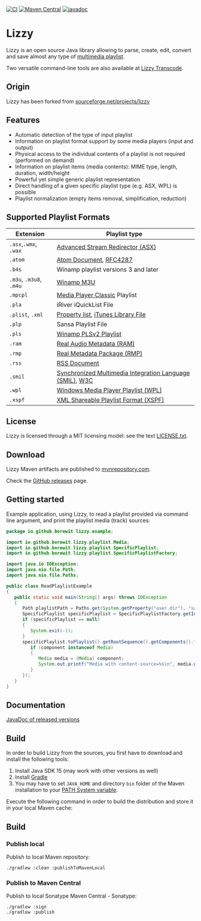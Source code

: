 [![CI](https://github.com/Borewit/lizzy/actions/workflows/ci.yml/badge.svg)](https://github.com/Borewit/lizzy/actions/workflows/ci.yml)
[![Maven Central](https://maven-badges.herokuapp.com/maven-central/io.github.borewit/lizzy/badge.svg)](https://maven-badges.herokuapp.com/maven-central/io.github.borewit/lizzy)
[![javadoc](https://javadoc.io/badge2/io.github.borewit/lizzy/javadoc.svg)](https://javadoc.io/doc/io.github.borewit/lizzy)

# Lizzy

Lizzy is an open source Java library allowing to parse, create, edit,
convert and save almost any type of [multimedia playlist](https://en.wikipedia.org/wiki/Playlist).

Two versatile command-line tools are also available at [Lizzy Transcode](https://github.com/Borewit/lizzy-transcode).

## Origin

Lizzy has been forked from [sourceforge.net/projects/lizzy](https://sourceforge.net/projects/lizzy/)


## Features

* Automatic detection of the type of input playlist</li>
* Information on playlist format support by some media players (input and output)</li>
* Physical access to the individual contents of a playlist is not required (performed on demand)</li>
* Information on playlist items (media contents): MIME type, length, duration, width/height</li>
* Powerful yet simple generic playlist representation</li>
* Direct handling of a given specific playlist type (e.g. ASX, WPL) is possible</li>
* Playlist normalization (empty items removal, simplification, reduction)</li>

## Supported Playlist Formats

| Extension                | Playlist type                                                                                                                                                            | 
|--------------------------|--------------------------------------------------------------------------------------------------------------------------------------------------------------------------|
| `.asx`,`.wmx`, `.wax`    | [Advanced Stream Redirector (ASX)](https://en.wikipedia.org/wiki/Advanced_Stream_Redirector)                                                                             |
| `.atom`                  | [Atom Document](https://en.wikipedia.org/wiki/Atom_(web_standard)), [RFC4287](https://www.ietf.org/rfc/rfc4287.txt)                                                      |
| `.b4s`                   | Winamp playlist versions 3 and later                                                                                                                                     |
| `.m3u`, `.m3u8`, `.m4u`  | [Winamp M3U](https://en.wikipedia.org/wiki/M3U)                                                                                                                          |
| `.mpcpl`                 | [Media Player Classic](https://en.wikipedia.org/wiki/Media_Player_Classic) Playlist                                                                                      |
| `.pla`                   | iRiver iQuickList File                                                                                                                                                   |
| `.plist`, `.xml`         | [Property list](https://en.wikipedia.org/wiki/Property_list), [iTunes Library File](https://www.xml.com/pub/a/2004/11/03/itunes.html)                                    |
| `.plp`                   | Sansa Playlist File                                                                                                                                                      |
| `.pls`                   | [Winamp PLSv2 Playlist](https://en.wikipedia.org/wiki/PLS_(file_format))                                                                                                 |
| `.ram`                   | [Real Audio Metadata (RAM)](https://en.wikipedia.org/wiki/RealAudio#File_extensions)                                                                                     |
| `.rmp`                   | [Real Metadata Package (RMP)](https://extension.informer.com/rmp/)                                                                                                       |
| `.rss`                   | [RSS Document](https://en.wikipedia.org/wiki/RSS)                                                                                                                        |
| `.smil`                  | [Synchronized Multimedia Integration Language (SMIL)](https://en.wikipedia.org/wiki/Synchronized_Multimedia_Integration_Language), [W3C](https://www.w3.org/AudioVideo/) |                                           |
| `.wpl`                   | [Windows Media Player Playlist (WPL)](https://en.wikipedia.org/wiki/Windows_Media_Player_Playlist)                                                                       |
| `.xspf`                  | [XML Shareable Playlist Format (XSPF)](https://xspf.org/)                                                                                                                |

## License

Lizzy is licensed through a MIT licensing model: see the text [LICENSE.txt](LICENSE.txt).

## Download

Lizzy Maven artifacts are published to [mvnrepository.com](https://mvnrepository.com/artifact/io.github.borewit/lizzy).

Check the [GitHub releases](https://github.com/Borewit/lizzy/releases) page.

## Getting started

Example application, using Lizzy, to read a playlist provided via command line argument, and print the playlist media 
(track) sources:
```java
package io.github.borewit.lizzy.example;

import io.github.borewit.lizzy.playlist.Media;
import io.github.borewit.lizzy.playlist.SpecificPlaylist;
import io.github.borewit.lizzy.playlist.SpecificPlaylistFactory;

import java.io.IOException;
import java.nio.file.Path;
import java.nio.file.Paths;

public class ReadPlaylistExample
{
   public static void main(String[] args) throws IOException
   {
      Path playlistPath = Paths.get(System.getProperty("user.dir"), "samples", "asx", "test01.asx");
      SpecificPlaylist specificPlaylist = SpecificPlaylistFactory.getInstance().readFrom(playlistPath);
      if (specificPlaylist == null)
      {
         System.exit(-1);
      }
      specificPlaylist.toPlaylist().getRootSequence().getComponents().forEach(component -> {
         if (component instanceof Media)
         {
            Media media = (Media) component;
            System.out.printf("Media with content-source=%s\n", media.getSource().toString());
         }
      });
   }
}

```


## Documentation
[JavaDoc of released versions](https://javadoc.io/doc/io.github.borewit/lizzy)

## Build

In order to build Lizzy from the sources, you first have to download and install the following tools:

1. Install Java SDK 15 (may work with other versions as well)
1. Install [Gradle](https://gradle.org/)
1. You may have to set `JAVA_HOME` and directory `bin` folder of the Maven installation to
   your [PATH System variable](https://en.wikipedia.org/wiki/PATH_(variable)).

Execute the following command in order to build the distribution and store it in your local Maven cache:

## Build

### Publish local

Publish to local Maven repository:

```shell
./gradlew :clean :publishToMavenLocal
```

### Publish to Maven Central

Publish to local Sonatype Maven Central - Sonatype:

```shell
./gradlew :sign
./gradlew :publish
```
